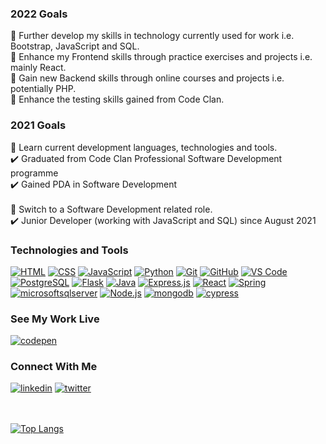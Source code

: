 

<!--
**M5FGN/m5fgn** is a ✨ _special_ ✨ repository because its `README.md` (this file) appears on your GitHub profile.
-->

### 2022 Goals
🎯 Further develop my skills in technology currently used for work i.e. Bootstrap, JavaScript and SQL. \
🎯 Enhance my Frontend skills through practice exercises and projects i.e. mainly React. \
🎯 Gain new Backend skills through online courses and projects i.e. potentially PHP. \
🎯 Enhance the testing skills gained from Code Clan.

### 2021 Goals
🎯 Learn current development languages, technologies and tools. \
✔️ Graduated from Code Clan Professional Software Development programme \
✔️ Gained PDA in Software Development
<br></br>
🎯 Switch to a Software Development related role. \
✔️ Junior Developer (working with JavaScript and SQL) since August 2021


### Technologies and Tools
[![HTML](https://img.shields.io/badge/-HTML-5c0f84?style=for-the-badge&logo=html5&logoColor=white)](https://github.com/M5FGN)
[![CSS](https://img.shields.io/badge/CSS3-5c0f84?style=for-the-badge&logo=css3&logoColor=white)](https://github.com/M5FGN)
[![JavaScript](https://img.shields.io/badge/JavaScript-5c0f84?style=for-the-badge&logo=JavaScript&logoColor=white)](https://github.com/M5FGN)
[![Python](https://img.shields.io/badge/Python-5c0f84?style=for-the-badge&logo=Python&logoColor=white)](https://github.com/M5FGN)
[![Git](https://img.shields.io/badge/Git-5c0f84?style=for-the-badge&logo=Git&logoColor=white)](https://github.com/M5FGN)
[![GitHub](https://img.shields.io/badge/GitHub-5c0f84?style=for-the-badge&logo=GitHub&logoColor=white)](https://github.com/M5FGN)
[![VS Code](https://img.shields.io/badge/-VS%20Code-5c0f84?style=for-the-badge&logo=visual-studio-code&logoColor=white)](https://github.com/M5FGN)
[![PostgreSQL](https://img.shields.io/badge/PostgreSQL-5c0f84?style=for-the-badge&logo=PostgreSQL&logoColor=white)](https://github.com/M5FGN)
[![Flask](https://img.shields.io/badge/Flask-5c0f84?style=for-the-badge&logo=Flask&logoColor=white)](https://github.com/M5FGN)
[![Java](https://img.shields.io/badge/Java-5c0f84?style=for-the-badge&logo=Java&logoColor=white)](https://github.com/M5FGN)
[![Express.js](https://img.shields.io/badge/Express.js-5c0f84?style=for-the-badge&logo=Express.js&logoColor=white)](https://github.com/M5FGN)
[![React](https://img.shields.io/badge/React-5c0f84?style=for-the-badge&logo=React&logoColor=white)](https://github.com/M5FGN)
[![Spring](https://img.shields.io/badge/Spring-5c0f84?style=for-the-badge&logo=Spring&logoColor=white)](https://github.com/M5FGN)
[![microsoftsqlserver](https://img.shields.io/badge/microsoft%20sql%20server-5c0f84?style=for-the-badge&logo=microsoftsqlserver&logoColor=white)](https://github.com/M5FGN)
[![Node.js](https://img.shields.io/badge/Node.js-5c0f84?style=for-the-badge&logo=nodedotjs&logoColor=white)](https://github.com/M5FGN)
[![mongodb](https://img.shields.io/badge/mongodb-5c0f84?style=for-the-badge&logo=mongodb&logoColor=white)](https://github.com/M5FGN)
[![cypress](https://img.shields.io/badge/cypress-5c0f84?style=for-the-badge&logo=cypress&logoColor=white)](https://github.com/M5FGN)


### See My Work Live
[![codepen](https://img.shields.io/badge/codepen-5c0f84?style=for-the-badge&logo=codepen&logoColor=white)](https://codepen.io/m5fgn)

### Connect With Me
[![linkedin](https://img.shields.io/badge/linkedin-5c0f84?style=for-the-badge&logo=linkedin&logoColor=white)](https://www.linkedin.com/in/m5fgn/)
[![twitter](https://img.shields.io/badge/twitter-5c0f84?style=for-the-badge&logo=twitter&logoColor=white)](https://twitter.com/m5fgn)

<br></br>
[![Top Langs](https://github-readme-stats.vercel.app/api/top-langs/?username=m5fgn&langs_count=8&layout=compact)](https://github.com/M5FGN?tab=repositories)


[codepen]: https://codepen.io/m5fgn
[twitter]: https://twitter.com/m5fgn
[linkedin]: https://www.linkedin.com/in/m5fgn/
